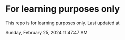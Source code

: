 # For learning purposes only
This repo is for learning purposes only.
Last updated at

Sunday, February 25, 2024 11:47:47 AM

